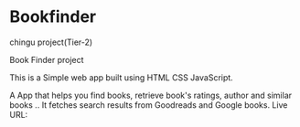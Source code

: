 # Bookfinder
chingu project(Tier-2)

Book Finder project

This is a Simple web app built using HTML CSS JavaScript.

A App that helps you find books, retrieve book's ratings, author and similar books .. It fetches search results from Goodreads and Google books.
Live URL:
